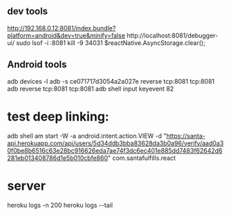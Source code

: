 ## dev tools
http://192.168.0.12:8081/index.bundle?platform=android&dev=true&minify=false
http://localhost:8081/debugger-ui/
sudo lsof -i :8081
kill -9 34031
$reactNative.AsyncStorage.clear();


## Android tools
adb devices -l
adb -s ce071717d3054a2a027e reverse tcp:8081 tcp:8081
adb reverse tcp:8081 tcp:8081
adb shell input keyevent 82

# test deep linking:
adb shell am start -W -a android.intent.action.VIEW -d "https://santa-api.herokuapp.com/api/users/5d34ddb3bba83628da3b0a96/verify/aad0a30f0be8b6516c63e28bc916626eda7ae74f3dc6ec401e885dd7483f62642d6281eb013408786d1e5b010cbfe860" com.santafulfills.react

# server
heroku logs -n 200
heroku logs --tail
